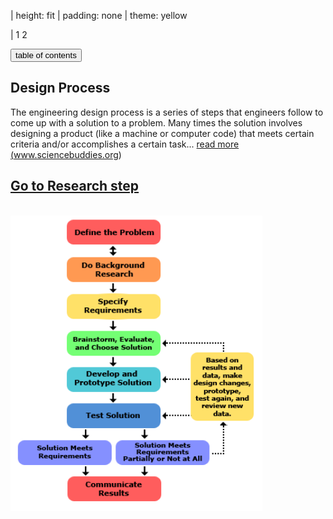 | height: fit
| padding: none
| theme: yellow

| 1 2

<section style="padding: var(--base5)">

<f-sidebar src="./menu.md"><button slot="button">table of contents</button></f-sidebar>

# Design Process
The engineering design process is a series of steps that engineers follow to come up with a solution to a problem. Many times the solution involves designing a product (like a machine or computer code) that meets certain criteria and/or accomplishes a certain task... <a class="ternary" href="https://www.sciencebuddies.org/science-fair-projects/engineering-design-process/engineering-design-process-steps">
read more (www.sciencebuddies.org)</a>

<a class="primary" href="./step-1.0.html">Go to Research step</a>
-
<br/>

<img src="./images/method.png" style="width:80%"/>



